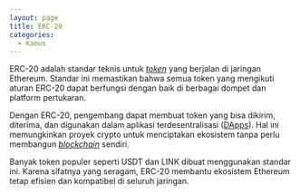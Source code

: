 ```yaml
---
layout: page
title: ERC-20
categories:
  - Kamus
---
```


ERC-20 adalah standar teknis untuk [*token*](https://rojocrypto.com/token/) yang berjalan di jaringan Ethereum. Standar ini memastikan bahwa semua token yang mengikuti aturan ERC-20 dapat berfungsi dengan baik di berbagai dompet dan platform pertukaran.

Dengan ERC-20, pengembang dapat membuat token yang bisa dikirim, diterima, dan digunakan dalam aplikasi terdesentralisasi ([DApps](https://rojocrypto.com/dapps/)). Hal ini memungkinkan proyek crypto untuk menciptakan ekosistem tanpa perlu membangun [*blockchain*](https://rojocrypto.com/blockchain/) sendiri.

Banyak token populer seperti USDT dan LINK dibuat menggunakan standar ini. Karena sifatnya yang seragam, ERC-20 membantu ekosistem Ethereum tetap efisien dan kompatibel di seluruh jaringan.